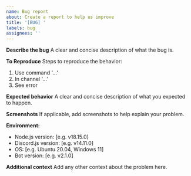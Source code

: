 ```yaml
---
name: Bug report
about: Create a report to help us improve
title: '[BUG] '
labels: bug
assignees: ''
---
```


**Describe the bug**
A clear and concise description of what the bug is.

**To Reproduce**
Steps to reproduce the behavior:
1. Use command '...'
2. In channel '...'
3. See error

**Expected behavior**
A clear and concise description of what you expected to happen.

**Screenshots**
If applicable, add screenshots to help explain your problem.

**Environment:**
- Node.js version: [e.g. v18.15.0]
- Discord.js version: [e.g. v14.11.0]
- OS: [e.g. Ubuntu 20.04, Windows 11]
- Bot version: [e.g. v2.1.0]

**Additional context**
Add any other context about the problem here.
